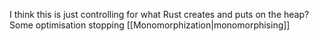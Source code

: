 I think this is just controlling for what Rust creates and puts on the heap? Some optimisation stopping [[Monomorphization|monomorphising]] 